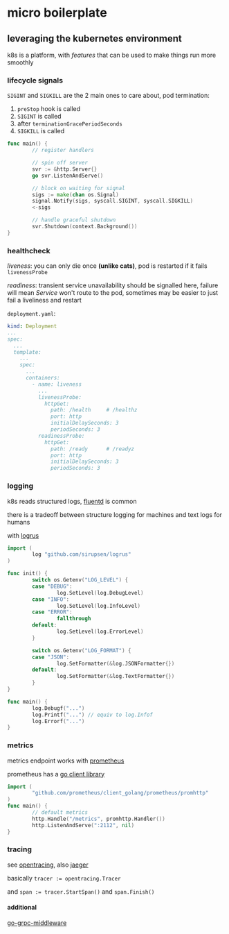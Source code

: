 # micro boilerplate

## leveraging the kubernetes environment

k8s is a platform,
with _features_ that can be used to make things run more smoothly

### lifecycle signals

`SIGINT` and `SIGKILL` are the 2 main ones to care about,
pod termination:

1. `preStop` hook is called
2. `SIGINT` is called
3. after `terminationGracePeriodSeconds`
4. `SIGKILL` is called

```go
func main() {
        // register handlers

        // spin off server
        svr := &http.Server{}
        go svr.ListenAndServe()

        // block on waiting for signal
        sigs := make(chan os.Signal)
        signal.Notify(sigs, syscall.SIGINT, syscall.SIGKILL)
        <-sigs

        // handle graceful shutdown
        svr.Shutdown(context.Background())
}
```

### healthcheck

_liveness_: you can only die once **(unlike cats)**,
pod is restarted if it fails `livenessProbe`

_readiness_: transient service unavailability should be signalled here,
failure will mean _Service_ won't route to the pod,
sometimes may be easier to just fail a liveliness and restart

`deployment.yaml`:

```yaml
kind: Deployment
...
spec:
  ...
  template:
    ...
    spec:
      ...
      containers:
        - name: liveness
          ...
          livenessProbe:
            httpGet:
              path: /health     # /healthz
              port: http
              initialDelaySeconds: 3
              periodSeconds: 3
          readinessProbe:
            httpGet:
              path: /ready      # /readyz
              port: http
              initialDelaySeconds: 3
              periodSeconds: 3
```

### logging

k8s reads structured logs,
[fluentd](https://github.com/fluent/fluentd) is common

there is a tradeoff between structure logging for machines and text logs for humans

with [logrus](https://github.com/sirupsen/logrus)

```go
import (
        log "github.com/sirupsen/logrus"
)

func init() {
        switch os.Getenv("LOG_LEVEL") {
        case "DEBUG":
                log.SetLevel(log.DebugLevel)
        case "INFO":
                log.SetLevel(log.InfoLevel)
        case "ERROR":
                fallthrough
        default:
                log.SetLevel(log.ErrorLevel)
        }

        switch os.Getenv("LOG_FORMAT") {
        case "JSON":
                log.SetFormatter(&log.JSONFormatter{})
        default:
                log.SetFormatter(&log.TextFormatter{})
        }
}

func main() {
        log.Debugf("...")
        log.Printf("...") // equiv to log.Infof
        log.Errorf("...")
}
```

### metrics

metrics endpoint works with [prometheus](https://github.com/prometheus/prometheus)

prometheus has a [go client library](https://github.com/prometheus/client_golang)

```go
import (
        "github.com/prometheus/client_golang/prometheus/promhttp"
)
func main() {
        // default metrics
        http.Handle("/metrics", promhttp.Handler())
        http.ListenAndServe(":2112", nil)
}
```

### tracing

see [opentracing](https://opentracing.io/), also [jaeger](https://github.com/jaegertracing/jaeger)

basically `tracer := opentracing.Tracer`

and `span := tracer.StartSpan()` and `span.Finish()`

#### additional

[go-grpc-middleware](https://github.com/grpc-ecosystem/go-grpc-middleware)
